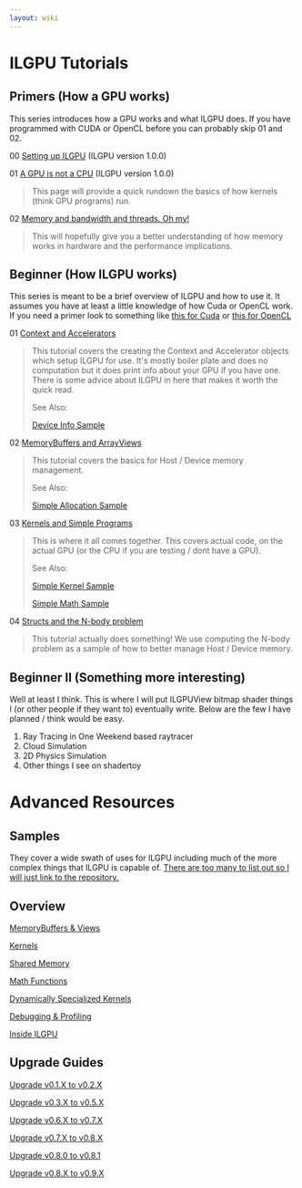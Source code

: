 ```yaml
---
layout: wiki
---
```


# ILGPU Tutorials

## Primers (How a GPU works)

This series introduces how a GPU works and what ILGPU does. If you have programmed with CUDA or OpenCL 
before you can probably skip 01 and 02.

00 [Setting up ILGPU](Primer_00.md) (ILGPU version 1.0.0)

01 [A GPU is not a CPU](Primer_01.md) (ILGPU version 1.0.0)
> This page will provide a quick rundown the basics of how kernels (think GPU programs) run.

02 [Memory and bandwidth and threads. Oh my!](Primer_02.md)  
> This will hopefully give you a better understanding of how memory works in hardware and the performance
> implications.

## Beginner (How ILGPU works)

This series is meant to be a brief overview of ILGPU and how to use it. It assumes you have at least a little knowledge of how Cuda or OpenCL work. 
If you need a primer look to something like [this for Cuda](https://developer.nvidia.com/about-cuda) or [this for OpenCL](https://www.khronos.org/opencl/)

01 [Context and Accelerators](Tutorial_01.md)
> This tutorial covers the creating the Context and Accelerator objects which setup ILGPU for use. 
> It's mostly boiler plate and does no computation but it does print info about your GPU if you have one.
> There is some advice about ILGPU in here that makes it worth the quick read. 
> 
> See Also:
> 
> [Device Info Sample](https://github.com/m4rs-mt/ILGPU/tree/master/Samples/DeviceInfo)

02 [MemoryBuffers and ArrayViews](Tutorial_02.md)
> This tutorial covers the basics for Host / Device memory management.
>
> See Also:
> 
> [Simple Allocation Sample](https://github.com/m4rs-mt/ILGPU/tree/master/Samples/SimpleAlloc)

03 [Kernels and Simple Programs](Tutorial_03.md)
> This is where it all comes together. This covers actual code, on the actual GPU (or the CPU if you are testing / dont have a GPU). 
> 
> See Also: 
> 
> [Simple Kernel Sample](https://github.com/m4rs-mt/ILGPU/tree/master/Samples/SimpleKernel) 
> 
> [Simple Math Sample](https://github.com/m4rs-mt/ILGPU/tree/master/Samples/SimpleMath)


04 [Structs and the N-body problem](Tutorial_04.md)
> This tutorial actually does something! We use computing the N-body problem as a sample of how to better manage Host / Device memory.

## Beginner II (Something more interesting)

Well at least I think. This is where I will put ILGPUView bitmap shader things I (or other people if they want to) eventually write. Below are the few I have planned / think would be easy.

1. Ray Tracing in One Weekend based raytracer
2. Cloud Simulation
2. 2D Physics Simulation
3. Other things I see on shadertoy

# Advanced Resources

## Samples
They cover a wide swath of uses for ILGPU including much of the more complex things that ILGPU is capable of.
[There are too many to list out so I will just link to the repository.](https://github.com/m4rs-mt/ILGPU/tree/master/Samples) 

## Overview

[MemoryBuffers & Views](Memory-Buffers-and-Views.md)

[Kernels](Kernels.md)

[Shared Memory](Shared-Memory.md)

[Math Functions](Math-Functions.md)

[Dynamically Specialized Kernels](Dynamically-Specialized-Kernels.md)

[Debugging & Profiling](Debugging-and-Profiling.md)

[Inside ILGPU](Inside-ILGPU.md)

## Upgrade Guides

[Upgrade v0.1.X to v0.2.X](Upgrade-v0.1.X-to-v0.2.X.md)

[Upgrade v0.3.X to v0.5.X](Upgrade-v0.3.X-to-v0.5.X.md)

[Upgrade v0.6.X to v0.7.X](Upgrade-v0.6.X-to-v0.7.X.md)

[Upgrade v0.7.X to v0.8.X](Upgrade-v0.7.X-to-v0.8.X.md)

[Upgrade v0.8.0 to v0.8.1](Upgrade-v0.8.0-to-v0.8.1.md)

[Upgrade v0.8.X to v0.9.X](Upgrade-v0.8.X-to-v0.9.X.md)
